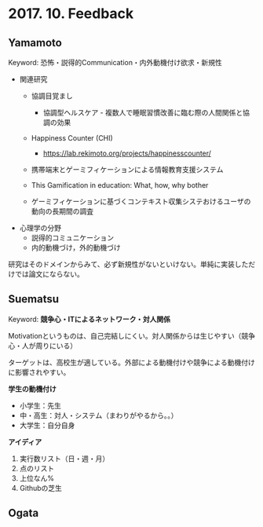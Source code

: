 # 2017. 10. Feedback

## Yamamoto

Keyword: 恐怖・説得的Communication・内外動機付け欲求・新規性

* 関連研究
    * 協調目覚まし
        * 協調型ヘルスケア - 複数人で睡眠習慣改善に臨む際の人間関係と協調の効果

    * Happiness Counter (CHI)
        * https://lab.rekimoto.org/projects/happinesscounter/
    * 携帯端末とゲーミフィケーションによる情報教育支援システム
    * This Gamification in education: What, how, why bother
    * ゲーミフィケーションに基づくコンテキスト収集システおけるユーザの動向の長期間の調査
* 心理学の分野
    * 説得的コミュニケーション
    * 内的動機づけ，外的動機づけ

研究はそのドメインからみて、必ず新規性がないといけない。単純に実装しただけでは論文にならない。


## Suematsu

Keyword: **競争心・ITによるネットワーク・対人関係**

Motivationというものは、自己完結しにくい。対人関係からは生じやすい（競争心・人が周りにいる）

ターゲットは、高校生が適している。外部による動機付けや競争による動機付けに影響されやすい。

**学生の動機付け**

- 小学生：先生
- 中・高生：対人・システム（まわりがやるから。。）
- 大学生：自分自身

**アイディア**

1. 実行数リスト（日・週・月）
2. 点のリスト
3. 上位なん%
4. Githubの芝生

## Ogata
